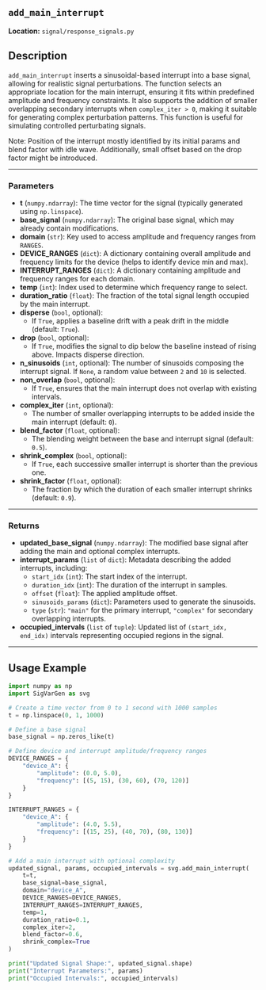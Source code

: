 ## `add_main_interrupt`

**Location:** `signal/response_signals.py`

## Description

`add_main_interrupt` inserts a sinusoidal-based interrupt into a base signal, allowing for realistic signal perturbations. The function selects an appropriate location for the main interrupt, ensuring it fits within predefined amplitude and frequency constraints. It also supports the addition of smaller overlapping secondary interrupts when `complex_iter > 0`, making it suitable for generating complex perturbation patterns. This function is useful for simulating controlled perturbating signals.

Note: Position of the interrupt mostly identified by its initial params and blend factor with idle wave. Additionally, small offset based on the drop factor might be introduced.

---

### Parameters

- **t** (`numpy.ndarray`): The time vector for the signal (typically generated using `np.linspace`).  
- **base_signal** (`numpy.ndarray`): The original base signal, which may already contain modifications.  
- **domain** (`str`): Key used to access amplitude and frequency ranges from `RANGES`.  
- **DEVICE_RANGES** (`dict`): A dictionary containing overall amplitude and frequency limits for the device (helps to identify device min and max).  
- **INTERRUPT_RANGES** (`dict`): A dictionary containing amplitude and frequency ranges for each domain.  
- **temp** (`int`): Index used to determine which frequency range to select.  
- **duration_ratio** (`float`): The fraction of the total signal length occupied by the main interrupt.  
- **disperse** (`bool`, optional):  
  - If `True`, applies a baseline drift with a peak drift in the middle (default: `True`).  
- **drop** (`bool`, optional):  
  - If `True`, modifies the signal to dip below the baseline instead of rising above. Impacts disperse direction. 
- **n_sinusoids** (`int`, optional): The number of sinusoids composing the interrupt signal. If `None`, a random value between `2` and `10` is selected.  
- **non_overlap** (`bool`, optional):  
  - If `True`, ensures that the main interrupt does not overlap with existing intervals.  
- **complex_iter** (`int`, optional):  
  - The number of smaller overlapping interrupts to be added inside the main interrupt (default: `0`).  
- **blend_factor** (`float`, optional):  
  - The blending weight between the base and interrupt signal (default: `0.5`).  
- **shrink_complex** (`bool`, optional):  
  - If `True`, each successive smaller interrupt is shorter than the previous one.  
- **shrink_factor** (`float`, optional):  
  - The fraction by which the duration of each smaller interrupt shrinks (default: `0.9`).  

---

### Returns

- **updated_base_signal** (`numpy.ndarray`): The modified base signal after adding the main and optional complex interrupts.  
- **interrupt_params** (`list` of `dict`): Metadata describing the added interrupts, including:
  - `start_idx` (`int`): The start index of the interrupt.
  - `duration_idx` (`int`): The duration of the interrupt in samples.
  - `offset` (`float`): The applied amplitude offset.
  - `sinusoids_params` (`dict`): Parameters used to generate the sinusoids.
  - `type` (`str`): `"main"` for the primary interrupt, `"complex"` for secondary overlapping interrupts.
- **occupied_intervals** (`list` of `tuple`): Updated list of `(start_idx, end_idx)` intervals representing occupied regions in the signal.

---

## Usage Example

```python
import numpy as np
import SigVarGen as svg

# Create a time vector from 0 to 1 second with 1000 samples
t = np.linspace(0, 1, 1000)

# Define a base signal
base_signal = np.zeros_like(t)

# Define device and interrupt amplitude/frequency ranges
DEVICE_RANGES = {
    "device_A": {
        "amplitude": (0.0, 5.0),
        "frequency": [(5, 15), (30, 60), (70, 120)]
    }
}

INTERRUPT_RANGES = {
    "device_A": {
        "amplitude": (4.0, 5.5),
        "frequency": [(15, 25), (40, 70), (80, 130)]
    }
}

# Add a main interrupt with optional complexity
updated_signal, params, occupied_intervals = svg.add_main_interrupt(
    t=t,
    base_signal=base_signal,
    domain="device_A",
    DEVICE_RANGES=DEVICE_RANGES,
    INTERRUPT_RANGES=INTERRUPT_RANGES,
    temp=1,
    duration_ratio=0.1,
    complex_iter=2,
    blend_factor=0.6,
    shrink_complex=True
)

print("Updated Signal Shape:", updated_signal.shape)
print("Interrupt Parameters:", params)
print("Occupied Intervals:", occupied_intervals)
```